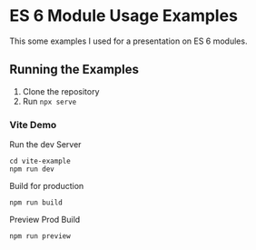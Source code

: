 # ES 6 Module Usage Examples

This some examples I used for a presentation on ES 6 modules.

## Running the Examples

1. Clone the repository
2. Run `npx serve`

### Vite Demo

Run the dev Server

```
cd vite-example
npm run dev
```

Build for production

```
npm run build
```

Preview Prod Build

```
npm run preview
```